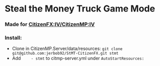 # Steal the Money Truck Game Mode
### Made for [CitizenFX:IV/CitizenMP:IV](http://citizen.re/)

### Install:
* Clone in CitizenMP.Server/data/resources: `git clone git@github.com:jerbob92/StMT-CitizenFX.git stmt`
* Add `    - stmt` to citmp-server.yml under `AutoStartResources:`
